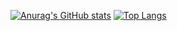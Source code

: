 [![Anurag's GitHub stats](https://github-readme-stats-iota-gray-59.vercel.app/api?username=NickB-30&show_icons=true&theme=prussian&count_private=true)](https://github.com/anuraghazra/github-readme-stats)
[![Top Langs](https://github-readme-stats-iota-gray-59.vercel.app/api/top-langs/?username=NickB-30&layout=compact)](https://github.com/anuraghazra/github-readme-stats)
